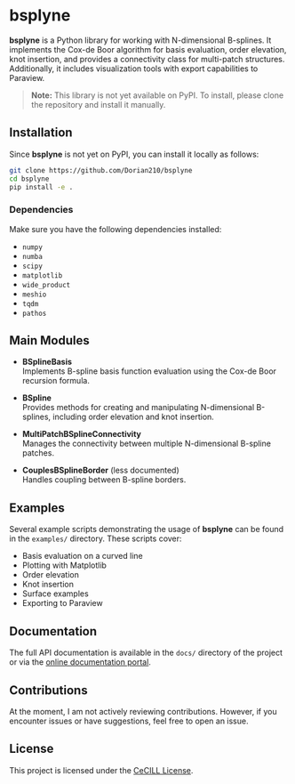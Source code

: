 # bsplyne

**bsplyne** is a Python library for working with N-dimensional B-splines. It implements the Cox-de Boor algorithm for basis evaluation, order elevation, knot insertion, and provides a connectivity class for multi-patch structures. Additionally, it includes visualization tools with export capabilities to Paraview.

> **Note:** This library is not yet available on PyPI. To install, please clone the repository and install it manually.

## Installation

Since **bsplyne** is not yet on PyPI, you can install it locally as follows:

```bash
git clone https://github.com/Dorian210/bsplyne
cd bsplyne
pip install -e .
```

### Dependencies
Make sure you have the following dependencies installed:
- `numpy`
- `numba`
- `scipy`
- `matplotlib`
- `wide_product`
- `meshio`
- `tqdm`
- `pathos`

## Main Modules

- **BSplineBasis**  
  Implements B-spline basis function evaluation using the Cox-de Boor recursion formula.
  
- **BSpline**  
  Provides methods for creating and manipulating N-dimensional B-splines, including order elevation and knot insertion.
  
- **MultiPatchBSplineConnectivity**  
  Manages the connectivity between multiple N-dimensional B-spline patches.
  
- **CouplesBSplineBorder** (less documented)  
  Handles coupling between B-spline borders.

## Examples

Several example scripts demonstrating the usage of **bsplyne** can be found in the `examples/` directory. These scripts cover:
- Basis evaluation on a curved line
- Plotting with Matplotlib
- Order elevation
- Knot insertion
- Surface examples
- Exporting to Paraview

## Documentation

The full API documentation is available in the `docs/` directory of the project or via the [online documentation portal](https://dorian210.github.io/bsplyne/bsplyne.html).

## Contributions

At the moment, I am not actively reviewing contributions. However, if you encounter issues or have suggestions, feel free to open an issue.

## License

This project is licensed under the [CeCILL License](LICENSE.txt).

